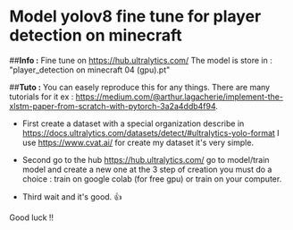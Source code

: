# Model yolov8 fine tune for player detection on minecraft

##**Info :**
Fine tune on https://hub.ultralytics.com/
The model is store in : "player_detection on minecraft 04 (gpu).pt"

##**Tuto :**
You can easely reproduce this for any things. There are many tutorials for it ex : https://medium.com/@arthur.lagacherie/implement-the-xlstm-paper-from-scratch-with-pytorch-3a2a4ddb4f94.

* First create a dataset with a special organization describe in https://docs.ultralytics.com/datasets/detect/#ultralytics-yolo-format 
I use https://www.cvat.ai/ for create my dataset it's very simple.

* Second go to the hub https://hub.ultralytics.com/ go to model/train model and create a new one at the 3 step of creation you must do a choice : train on google colab (for free gpu) or train on your computer.

* Third wait and it's good. 👍

Good luck !!


